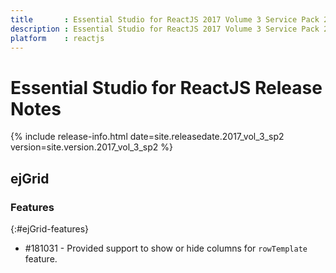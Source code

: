 ```yaml
---
title 		: Essential Studio for ReactJS 2017 Volume 3 Service Pack 2 Release Notes
description : Essential Studio for ReactJS 2017 Volume 3 Service Pack 2 Release Notes
platform 	: reactjs
---
```


# Essential Studio for ReactJS Release Notes

{% include release-info.html date=site.releasedate.2017_vol_3_sp2 version=site.version.2017_vol_3_sp2 %} 



## ejGrid

### Features
{:#ejGrid-features}

*  \#181031 - Provided support to show or hide columns for `rowTemplate` feature.
